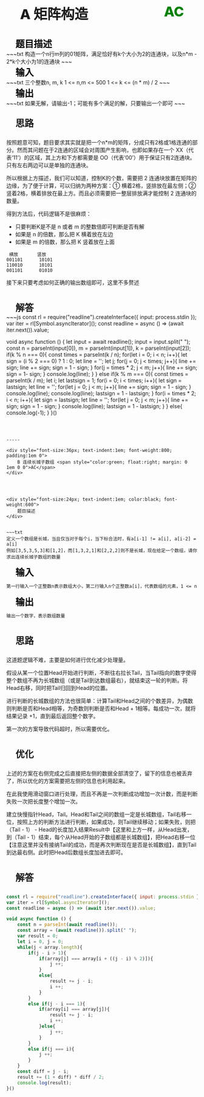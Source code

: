 <div style="font-size:36px; text-indent:1em; font-weight:800; padding:0 0 1em 0">
    A 矩阵构造 <span style="color:green; float:right; margin: 0 1em 0 0">AC</span>
</div>


<div style="font-size:24px; text-indent:1em; color:black; font-weight:600">
    题目描述
</div>
~~~txt
构造一个n行m列的01矩阵，满足恰好有k个大小为2的连通块，以及n*m - 2*k个大小为1的连通块
~~~

<div style="font-size:24px; text-indent:1em; color:black; font-weight:600">
    输入
</div>
~~~txt
三个整数n, m, k
1 <= n,m <= 500
1 <= k <= (n * m) / 2
~~~

<div style="font-size:24px; text-indent:1em; color:black; font-weight:600">
    输出
</div>
~~~txt
如果无解，请输出-1；可能有多个满足的解，只要输出一个即可
~~~

<div style="font-size:24px; text-indent:1em; font-weight:600; padding: 1em 0 1em 0">
    思路
</div>
按照题意可知，题目要求其实就是把一个n*m的矩阵，分成只有2格或1格连通的部分。然而其问题在于2连通的区域会对周围产生影响，也即如果存在一个 XX（代表‘11’）的区域，其上方和下方都需要是 OO（代表‘00’）用于保证只有2连通块。只有左右两边可以是单独的连通块。

所以根据上方描述，我们可以知道，控制K的个数，需要把 2 连通块放置在矩阵的边缘，为了便于计算，可以归纳为两种方案：① 横着2格，竖排放在最左侧；②竖着2格，横着排放在最上方。而且必须需要把一整层排放满才能控制 2 连通块的数量。

得到方法后，代码逻辑不是很麻烦：

- 只要判断K是不是 n 或者 m 的整数倍即可判断是否有解
- 如果是 n 的倍数，那么把 K 横着放在左边
- 如果是 m 的倍数，那么把 K 竖着放在上面

~~~
 横放		  竖放
001101		10101
110010		10101
001101		01010
~~~



接下来只要考虑如何正确的输出数组即可，这里不多赘述

<div style="font-size:24px; text-indent:1em; font-weight:600; padding: 1em 0  0 0">
    解答
</div>
~~~js
const rl = require("readline").createInterface({ input: process.stdin });
var iter = rl[Symbol.asyncIterator]();
const readline = async () => (await iter.next()).value;

void async function () {
    let input = await readline();
    input = input.split(" ");
    const n = parseInt(input[0]), m = parseInt(input[1]), k = parseInt(input[2]);
    if(k % n === 0){
        const times = parseInt(k / n);
        for(let i = 0; i < n; i++){
            let sign = (i % 2 === 0) ? 1 : 0;
            let line = '';
            let j;
            for(j = 0; j < times; j++){
                line += sign;
                line += sign;
                sign = 1 - sign;
            }
            for(j = times * 2; j < m; j++){
                line += sign;
                sign = 1- sign;
            }
            console.log(line);
        }
    }
    else if(k % m === 0){
        const times = parseInt(k / m);
        let i;
        let lastsign = 1;
        for(i = 0; i < times; i++){
            let sign = lastsign;
            let line = '';
            for(let j = 0; j < m; j++){
                line += sign;
                sign = 1 - sign;
            }
            console.log(line);
            console.log(line);
            lastsign = 1 - lastsign;
        }
        for(i = times * 2; i < n; i++){
            let sign = lastsign;
            let line = '';
            for(let j = 0; j < m; j++){
                line += sign;
                sign = 1 - sign;
            }
            console.log(line);
            lastsign = 1 - lastsign;
        }
    }
    else{
        console.log(-1);
    }
}()
~~~



-----

<div style="font-size:36px; text-indent:1em; font-weight:800; padding:1em 0">
    B 连续长城子数组 <span style="color:green; float:right; margin: 0 1em 0 0">AC</span>
</div>




<div style="font-size:24px; text-indent:1em; color:black; font-weight:600">
    题目描述
</div>


~~~txt
定义一个数组是长城，当且仅当对于每个i，当下标合法时，有a[i-1] != a[i], a[i-2] = a[i]
例如[3,5,3,5,3]和[1,2]，而[1,3,2,1]和[2,2,2]则不是长城，现在给定一个数组，请你求出连续长城子数组的数量
~~~

<div style="font-size:24px; text-indent:1em; color:black; font-weight:600">
    输入
</div>


~~~txt
第一行输入一个正整数n表示数组大小，第二行输入n个正整数a[i]，代表数组的元素，1 <= n <= 2*1e5, 1 <= a[i] <= 1e9
~~~

<div style="font-size:24px; text-indent:1em; color:black; font-weight:600">
    输出
</div>


~~~txt
输出一个数字，表示数组数量
~~~

<div style="font-size:24px; text-indent:1em; font-weight:600; padding: 1em 0 1em 0">
    思路
</div>
这道题逻辑不难，主要是如何进行优化减少处理量。

假设从某一个位置Head开始进行判断，不断往右拉长Tail，当Tail指向的数字使得整个数组不再为长城数组（或是Tail到达数组最右），就结束这一轮的判断。将Head右移，同时把Tail归回到Head的位置。

进行判断的长城数组的方法也很简单：计算Tail和Head之间的个数差异，为偶数则判断是否和Head相等，为奇数则判断是否和Head + 1相等。每成功一次，就将结果记录 +1，直到最后返回整个数字。

第一次的方案导致代码超时，所以需要优化。

<div style="font-size:24px; text-indent:1em; font-weight:600; padding: 1em 0 1em 0">
    优化
</div>
上述的方案在右侧完成之后直接把左侧的数据全部清空了，留下的信息也被丢弃了，所以优化的方案需要把左侧的信息也利用起来。

在此我使用滑动窗口进行处理，而且不再是一次判断成功增加一次计数，而是判断失败一次把长度整个增加一次。

建立快慢指针Head，Tail。Head和Tail之间的数组一定是长城数组，Tail右移一位，按照上方的判断方法进行判断，如果成功，则Tail继续移动；如果失败，则把（Tail - 1） - Head的长度加入结果Result中【这里和上方一样，从Head出发，到（Tail - 1）结束，每个从Head开始的子数组都是长城数组】，把Head右移一位【注意这里并没有接纳Tail的成功，而是再次判断现在是否是长城数组】，直到Tail到达最右侧。此时把Head后数组长度加进去即可。

<div style="font-size:24px; text-indent:1em; font-weight:600; padding: 1em 0  0 0">
    解答
</div>


~~~js

const rl = require("readline").createInterface({ input: process.stdin });
var iter = rl[Symbol.asyncIterator]();
const readline = async () => (await iter.next()).value;

void async function () {
    const n = parseInt(await readline());
    const array = (await readline()).split(" ");
    var result = 0;
    let i = 0, j = 0;
    while(j < array.length){
        if(j - i > 1){
            if(array[j] === array[i + ((j - i) % 2)]){
                j ++;
            }
            else{
                result += j - i;
                i ++;
            }
        }        
        else if(j - i === 1){
            if(array[i] === array[j]){
                result += j - i;
                i ++;
            }else{
                j ++;
            }
        }
        else if(j === i){
            j ++;
        }
    }
    const diff = j - i;
    result += (1 + diff) * diff / 2;
    console.log(result);
}()
~~~

